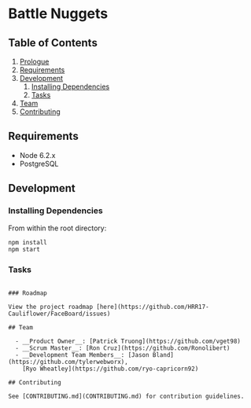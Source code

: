 # Battle Nuggets

## Table of Contents

1. [Prologue](#prologue)
1. [Requirements](#requirements)
1. [Development](#development)
    1. [Installing Dependencies](#installing-dependencies)
    1. [Tasks](#tasks)
1. [Team](#team)
1. [Contributing](#contributing)

## Requirements

- Node 6.2.x
- PostgreSQL

## Development

### Installing Dependencies

From within the root directory:

```sh
npm install
npm start
```

### Tasks

```

### Roadmap

View the project roadmap [here](https://github.com/HRR17-Cauliflower/FaceBoard/issues)

## Team

  - __Product Owner__: [Patrick Truong](https://github.com/vget98)
  - __Scrum Master__: [Ron Cruz](https://github.com/Ronolibert)
  - __Development Team Members__: [Jason Bland](https://github.com/tylerwebworx),
    [Ryo Wheatley](https://github.com/ryo-capricorn92)

## Contributing

See [CONTRIBUTING.md](CONTRIBUTING.md) for contribution guidelines.
